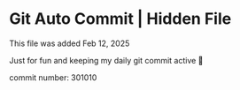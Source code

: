 # Git Auto Commit | Hidden File

This file was added Feb 12, 2025

Just for fun and keeping my daily git commit active 🤪

commit number: 301010
